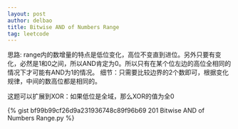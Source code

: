 ```yaml
---
layout: post
author: delbao
title: Bitwise AND of Numbers Range 
tag: leetcode
---
```


思路: range内的数增量的特点是低位变化，高位不变直到进位。另外只要有变化，必然是1和0之间，所以AND肯定为0。所以只有在某个位左边的高位全相同的情况下才可能有AND为1的情况。
细节：只需要比较边界的2个数即可，根据变化规律，中间的数高位都是相同的。
 
这题可以扩展到XOR：如果低位是全域，那么XOR的值为全0

{% gist bf99b99cf26d9a231936748c89f96b69 201 Bitwise AND of Numbers Range.py %}
